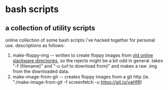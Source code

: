 # bash scripts
## a collection of utility scripts

online collection of some bash scripts i've hacked together for personal use.
descriptions as follows:

1. make-floppy-img
-- written to create floppy images from [old online slackware directories](https://mirrors.slackware.com/slackware/slackware-1.1.2/), so the rejects might be a bit odd in general. takes "-f (filename)" and "-u (url to download from)" and makes a raw .img from the downloaded data.
2. make-image-from-git
-- creates floppy images from a git http (ie. "./make-image-from-git -f screenfetch -u https://git.io/vaHfR)
